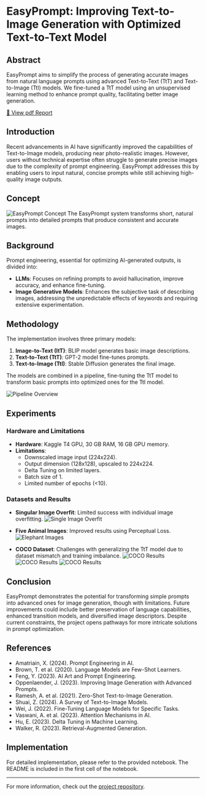 # EasyPrompt: Improving Text-to-Image Generation with Optimized Text-to-Text Model

## Abstract
EasyPrompt aims to simplify the process of generating accurate images from natural language prompts using advanced Text-to-Text (TtT) and Text-to-Image (TtI) models. We fine-tuned a TtT model using an unsupervised learning method to enhance prompt quality, facilitating better image generation.

[📄 View pdf Report]([https://drive.google.com/file/d/YOUR_FILE_ID/view](https://drive.google.com/file/d/1bL6qJ74Cb519UyjAQtItfVDfUGuhOu54/view?usp=share_link))

## Introduction
Recent advancements in AI have significantly improved the capabilities of Text-to-Image models, producing near photo-realistic images. However, users without technical expertise often struggle to generate precise images due to the complexity of prompt engineering. EasyPrompt addresses this by enabling users to input natural, concise prompts while still achieving high-quality image outputs.

## Concept
![EasyPrompt Concept](concept.png)
The EasyPrompt system transforms short, natural prompts into detailed prompts that produce consistent and accurate images.

## Background
Prompt engineering, essential for optimizing AI-generated outputs, is divided into:
- **LLMs**: Focuses on refining prompts to avoid hallucination, improve accuracy, and enhance fine-tuning.
- **Image Generative Models**: Enhances the subjective task of describing images, addressing the unpredictable effects of keywords and requiring extensive experimentation.

## Methodology
The implementation involves three primary models:
1. **Image-to-Text (ItT)**: BLIP model generates basic image descriptions.
2. **Text-to-Text (TtT)**: GPT-2 model fine-tunes prompts.
3. **Text-to-Image (TtI)**: Stable Diffusion generates the final image.

The models are combined in a pipeline, fine-tuning the TtT model to transform basic prompts into optimized ones for the TtI model.

![Pipeline Overview](pipeline.png)

## Experiments

### Hardware and Limitations
- **Hardware**: Kaggle T4 GPU, 30 GB RAM, 16 GB GPU memory.
- **Limitations**:
  - Downscaled image input (224x224).
  - Output dimension (128x128), upscaled to 224x224.
  - Delta Tuning on limited layers.
  - Batch size of 1.
  - Limited number of epochs (<10).

### Datasets and Results
- **Singular Image Overfit**: Limited success with individual image overfitting.
![Single Image Overfit](one_image.png)

- **Five Animal Images**: Improved results using Perceptual Loss.
![Elephant Images](elefant.jpeg)

- **COCO Dataset**: Challenges with generalizing the TtT model due to dataset mismatch and training imbalance.
![COCO Results](res1.png)
![COCO Results](res2.png)
![COCO Results](res3.png)

## Conclusion
EasyPrompt demonstrates the potential for transforming simple prompts into advanced ones for image generation, though with limitations. Future improvements could include better preservation of language capabilities, enhanced transition models, and diversified image descriptors. Despite current constraints, the project opens pathways for more intricate solutions in prompt optimization.

## References
- Amatriain, X. (2024). Prompt Engineering in AI.
- Brown, T. et al. (2020). Language Models are Few-Shot Learners.
- Feng, Y. (2023). AI Art and Prompt Engineering.
- Oppenlaender, J. (2023). Improving Image Generation with Advanced Prompts.
- Ramesh, A. et al. (2021). Zero-Shot Text-to-Image Generation.
- Shuai, Z. (2024). A Survey of Text-to-Image Models.
- Wei, J. (2022). Fine-Tuning Language Models for Specific Tasks.
- Vaswani, A. et al. (2023). Attention Mechanisms in AI.
- Hu, E. (2023). Delta Tuning in Machine Learning.
- Walker, R. (2023). Retrieval-Augmented Generation.

## Implementation
For detailed implementation, please refer to the provided notebook. The README is included in the first cell of the notebook.

---

For more information, check out the [project repository](https://github.com/your-repo-link).
